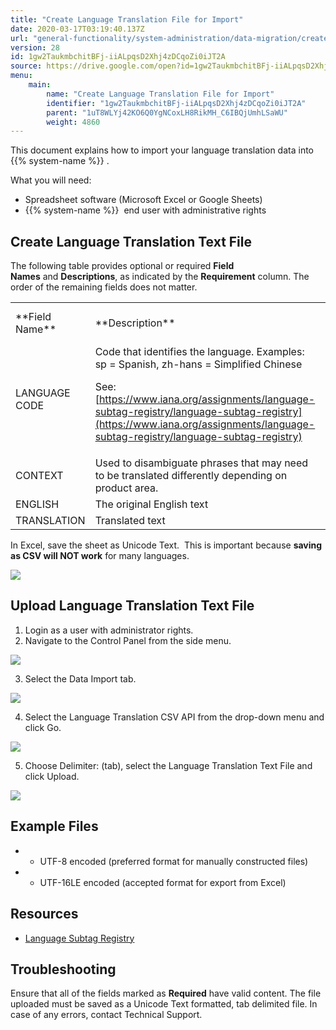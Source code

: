 ```yaml
---
title: "Create Language Translation File for Import"
date: 2020-03-17T03:19:40.137Z
url: "general-functionality/system-administration/data-migration/create-language-translation-file-for-impo.html"
version: 28
id: 1gw2TaukmbchitBFj-iiALpqsD2Xhj4zDCqoZi0iJT2A
source: https://drive.google.com/open?id=1gw2TaukmbchitBFj-iiALpqsD2Xhj4zDCqoZi0iJT2A
menu:
    main:
        name: "Create Language Translation File for Import"
        identifier: "1gw2TaukmbchitBFj-iiALpqsD2Xhj4zDCqoZi0iJT2A"
        parent: "1uT8WLYj42KO6Q0YgNCoxLH8RikMH_C6IBQjUmhLSaWU"
        weight: 4860
---
```

This document explains how to import your language translation data into  {{% system-name %}} .

What you will need:

* Spreadsheet software (Microsoft Excel or Google Sheets)
* {{% system-name %}}  end user with administrative rights

## Create Language Translation Text File

The following table provides optional or required **Field Names** and **Descriptions**, as indicated by the **Requirement** column. The order of the remaining fields does not matter.



<table>
  <tr>
    <td>**Field Name**</td>
    <td>**Description**</td>
    <td>**Requirement**</td>
    <td>**Column Header Name**</td>
  </tr>
  <tr>
    <td>LANGUAGE CODE</td>
    <td>
Code that identifies the language. Examples: sp = Spanish, zh-hans = Simplified Chinese

See: [https://www.iana.org/assignments/language-subtag-registry/language-subtag-registry](https://www.iana.org/assignments/language-subtag-registry/language-subtag-registry)
    </td>
    <td>**Required**</td>
    <td>LANGUAGE CODE</td>
  </tr>
  <tr>
    <td>CONTEXT</td>
    <td>Used to disambiguate phrases that may need to be translated differently depending on product area.</td>
    <td>**Optional**</td>
    <td>CONTEXT</td>
  </tr>
  <tr>
    <td>ENGLISH</td>
    <td>The original English text</td>
    <td>**Required**</td>
    <td>ENGLISH</td>
  </tr>
  <tr>
    <td>TRANSLATION</td>
    <td>Translated text</td>
    <td>**Required**</td>
    <td>TRANSLATION</td>
  </tr>
</table>



In Excel, save the sheet as Unicode Text.  This is important because **saving as CSV will NOT work** for many languages.

![](../../../external_files/a706ec6de243883cadce1f6fa6e8851c.png)

## Upload Language Translation Text File

1. Login as a user with administrator rights.
2. Navigate to the Control Panel from the side menu.



![](../../../external_files/f7321acaa475d389413c8960f680181a.png)



3. Select the Data Import tab.



![](../../../external_files/6ad90004bcde1af68316b8ca0dc908ba.png)



4. Select the Language Translation CSV API from the drop-down menu and click Go.



![](../../../external_files/4bd0a5209d4737a6e41b314a8d4ab323.png)



5. Choose Delimiter: (tab), select the Language Translation Text File and click Upload.

![](../../../external_files/56e491cf5c23c688422a7d5d2e833c12.png)



## Example Files

* - UTF-8 encoded (preferred format for manually constructed files)
* - UTF-16LE encoded (accepted format for export from Excel)

## Resources

* [Language Subtag Registry](https://www.iana.org/assignments/language-subtag-registry/language-subtag-registry)

## Troubleshooting

Ensure that all of the fields marked as **Required** have valid content. The file uploaded must be saved as a Unicode Text formatted, tab delimited file. In case of any errors, contact Technical Support.

